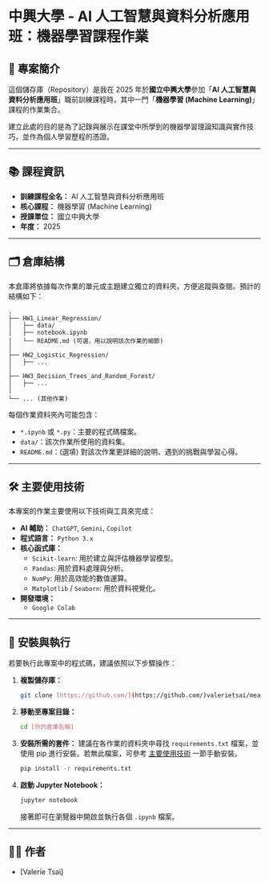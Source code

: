# 中興大學 - AI 人工智慧與資料分析應用班：機器學習課程作業

## 📖 專案簡介

這個儲存庫（Repository）是我在 2025 年於**國立中興大學**參加「**AI 人工智慧與資料分析應用班**」職前訓練課程時，其中一門「**機器學習 (Machine Learning)**」課程的作業集合。

建立此處的目的是為了記錄與展示在課堂中所學到的機器學習理論知識與實作技巧，並作為個人學習歷程的憑證。

---

## 📚 課程資訊

* **訓練課程全名：** AI 人工智慧與資料分析應用班
* **核心課程：** 機器學習 (Machine Learning)
* **授課單位：** 國立中興大學
* **年度：** 2025

---

## 🗂️ 倉庫結構

本倉庫將依據每次作業的單元或主題建立獨立的資料夾，方便追蹤與查閱。預計的結構如下：

```
.
├── HW1_Linear_Regression/
│   ├── data/
│   ├── notebook.ipynb
│   └── README.md (可選，用以說明該次作業的細節)
│
├── HW2_Logistic_Regression/
│   ├── ...
│
├── HW3_Decision_Trees_and_Random_Forest/
│   ├── ...
│
└── ... (其他作業)
```

每個作業資料夾內可能包含：
* `*.ipynb` 或 `*.py`：主要的程式碼檔案。
* `data/`：該次作業所使用的資料集。
* `README.md`：(選填) 對該次作業更詳細的說明、遇到的挑戰與學習心得。

---

## 🛠️ 主要使用技術

本專案的作業主要使用以下技術與工具來完成：

* **AI 輔助：** `ChatGPT`, `Gemini`, `Copilot`
* **程式語言：** `Python 3.x`
* **核心函式庫：**
    * `Scikit-learn`: 用於建立與評估機器學習模型。
    * `Pandas`: 用於資料處理與分析。
    * `NumPy`: 用於高效能的數值運算。
    * `Matplotlib` / `Seaborn`: 用於資料視覺化。
* **開發環境：**
    * `Google Colab`

---

## 🚀 安裝與執行

若要執行此專案中的程式碼，建議依照以下步驟操作：

1.  **複製儲存庫：**
    ```bash
    git clone [https://github.com/](https://github.com/)valerietsai/meachine_learning.git
    ```

2.  **移動至專案目錄：**
    ```bash
    cd [你的倉庫名稱]
    ```

3.  **安裝所需的套件：**
    建議在各作業的資料夾中尋找 `requirements.txt` 檔案，並使用 pip 進行安裝。若無此檔案，可參考 [主要使用技術](#-主要使用技術) 一節手動安裝。
    ```bash
    pip install -r requirements.txt
    ```

4.  **啟動 Jupyter Notebook：**
    ```bash
    jupyter notebook
    ```
    接著即可在瀏覽器中開啟並執行各個 `.ipynb` 檔案。

---

## 👨‍💻 作者

* [Valerie Tsai]

